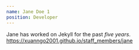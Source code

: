 ```yaml
---
name: Jane Doe 1
position: Developer
---
```

Jane has worked on Jekyll for the past *five years*.
https://xuanngo2001.github.io/staff_members/jane
